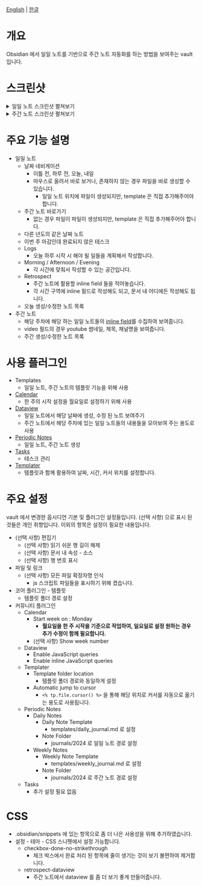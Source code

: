 [English](https://github.com/7loro/PKM-showcase) | [한글](https://github.com/7loro/PKM-showcase/blob/main/README_ko.md)

# 개요

Obsidian 에서 일일 노트를 기반으로 주간 노트 자동화를 하는 방법을 보여주는 vault 입니다.

# 스크린샷

<details>
  <summary>일일 노트 스크린샷 펼쳐보기</summary>
  <img width=800 src="https://github.com/user-attachments/assets/7900a746-ab39-4d57-b6f3-55b5fc955954"/>
</details>
<details>
  <summary>주간 노트 스크린샷 펼쳐보기</summary>
  <img width=800 src="https://github.com/user-attachments/assets/f0fe67a5-6755-48ff-9f89-7083367cef8e"/>
</details>

# 주요 기능 설명
- 일일 노트
	- 날짜 네비게이션
		- 이틀 전, 하루 전, 오늘, 내일
		- 마우스로 올려서 바로 보거나, 존재하지 않는 경우 파일을 바로 생성할 수 있습니다.
			- 일일 노트 위치에 파일이 생성되지만, template 은 직접 추가해주어야 합니다.
	- 주간 노트 바로가기
		- 없는 경우 파일이 파일이 생성되지만, template 은 직접 추가해주어야 합니다.
	- 다른 년도의 같은 날짜 노트
	- 이번 주 마감인데 완료되지 않은 테스크
	- Logs
		- 오늘 하루 시작 시 해야 될 일들을 계획해서 작성합니다.
	- Morning / Afternoon / Evening
		- 각 시간에 맞춰서 작성할 수 있는 공간입니다.
	- Retrospect
		- 주간 노트에 활용할 inline field 들을 적어놓습니다.
		- 각 시간 구역에 inline 필드로 작성해도 되고, 문서 내 어디에든 작성해도 됩니다.
	- 오늘 생성/수정한 노트 목록
- 주간 노트
	- 해당 주차에 해당 하는 일일 노트들의 [inline field](https://blacksmithgu.github.io/obsidian-dataview/annotation/add-metadata/#inline-fields)를 수집하여 보여줍니다.
	- video 필드의 경우 youtube 썸네일, 제목, 채널명을 보여줍니다.
	- 주간 생성/수정한 노트 목록

# 사용 플러그인

- Templates
	- 일일 노트, 주간 노트의 템플릿 기능을 위해 사용
- [Calendar](https://github.com/liamcain/obsidian-calendar-plugin)
	- 한 주의 시작 설정을 월요일로 설정하기 위해 사용
- [Dataview](https://github.com/blacksmithgu/obsidian-dataview)
	- 일일 노트에서 해당 날짜에 생성, 수정 된 노트 보여주기
	- 주간 노트에서 해당 주차에 있는 일일 노트들의 내용들을 모아보여 주는 용도로 사용
- [Periodic Notes](https://github.com/liamcain/obsidian-periodic-notes)
	- 일일 노트, 주간 노트 생성
- [Tasks](https://github.com/obsidian-tasks-group/obsidian-tasks)
	- 테스크 관리
- [Templater](https://github.com/SilentVoid13/Templater)
	- 템플릿과 함께 활용하여 날짜, 시간, 커서 위치를 설정합니다.

# 주요 설정

vault 에서 변경한 옵시디언 기본 및 플러그인 설정들입니다.
(선택 사항) 으로 표시 된 것들은 개인 취향입니다.
이외의 항목은 설정이 필요한 내용입니다.

- (선택 사항) 편집기
	- (선택 사항) 읽기 쉬운 행 길이 해제
	- (선택 사항) 문서 내 속성 - 소스
	- (선택 사항) 행 번호 표시
- 파일 및 링크
	- (선택 사항) 모든 파일 확장자명 인식
		- js 스크립트 파일들을 표시하기 위해 켰습니다.
- 코어 플러그인 - 템플릿
	- 템플릿 폴더 경로 설정
- 커뮤니티 플러그인
	- Calendar
		- Start week on : Monday
			- **월요일을 한 주 시작을 기준으로 작업하여, 일요일로 설정 원하는 경우 추가 수정이 함께 필요합니다.**
		- (선택 사항) Show week number
	- Dataview
		- Enable JavaScript queries
		- Enable inline JavaScript queries
	- Templater
		- Template folder location
			- 템플릿 폴더 경로와 동일하게 설정
		- Automatic jump to cursor
			- `<% tp.file.cursor() %>` 을 통해 해당 위치로 커서를 자동으로 옮기는 용도로 사용됩니다.
	- Periodic Notes
		- Daily Notes
			- Daily Note Template
				- templates/daily_journal.md 로 설정
			- Note Folder
				- journals/2024 로 일일 노트 경로 설정
		- Weekly Notes
			- Weekly Note Template
				- templates/weekly_journal.md 로 설정
			- Note Folder
				- journals/2024 로 주간 노트 경로 설정
	- Tasks
		- 추가 설정 필요 없음

# CSS

- .obsidian/snippets 에 있는 항목으로 좀 더 나은 사용성을 위해 추가하였습니다.
- 설정 - 테마 - CSS 스니펫에서 설정 가능합니다.
	- checkbox-done-no-strikethrough
		- 체크 박스에서 완료 처리 된 항목에 줄이 생기는 것이 보기 불편하여 제거합니다.
	- retrospect-dataview
		- 주간 노트에서 dataview 를 좀 더 보기 좋게 만들어줍니다.
